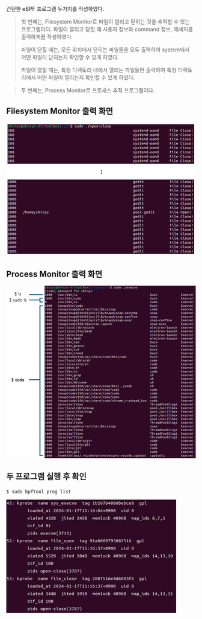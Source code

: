 간단한 eBPF 프로그램 두가지를 작성하였다.

> 첫 번째는, Filesystem Monitor로 파일이 열리고 닫히는 것을 추적할 수 있는 프로그램이다. 파일이 열리고 닫힐 때 사용자 정보와 command 정보, 메세지를 
> 출력하게끔 작성하였다.
>
> 파일이 닫힐 때는, 모든 위치에서 닫히는 파일들을 모두 출력하여 system에서 어떤 파일이 닫히는지 확인할 수 있게 하였다.
>
> 파일이 열릴 때는, 특정 디렉토리 내에서 열리는 파일들만 출력하여 특정 디렉토리에서 어떤 파일이 열리는지 확인할 수 있게 하였다.


> 두 번째는, Process Monitor로 프로세스 추적 프로그램이다.



## Filesystem Monitor 출력 화면
<img src="../.picture/ys-open-close-출력화면.png"/>



## Process Monitor 출력 화면
<img src="../.picture/ys-execve-출력화면.PNG"/>



## 두 프로그램 실행 후 확인

```
$ sudo bpftool prog list
```

<img src="../.picture/ys-bpftool-prog-list-출력화면.png" height=300/>
